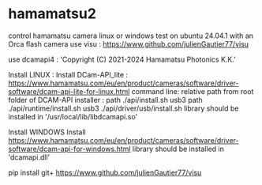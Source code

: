 # hamamatsu2
control hamamatsu camera linux or windows
test on ubuntu 24.04.1 with an Orca flash camera
use visu : https://www.github.com/julienGautier77/visu

use dcamapi4 : 'Copyright (C) 2021-2024 Hamamatsu Photonics K.K.'


Install LINUX : 
  Install DCam-API_lite : https://www.hamamatsu.com/eu/en/product/cameras/software/driver-software/dcam-api-lite-for-linux.html
  command line: relative path from root folder of DCAM-API installer : 
    path ./api/install.sh usb3
    path ./api/runtime/install.sh usb3
    ./api/driver/usb/install.sh
library should be installed in '/usr/local/lib/libdcamapi.so'

Install WINDOWS 
  Install https://www.hamamatsu.com/eu/en/product/cameras/software/driver-software/dcam-api-for-windows.html
  library should be installed in 'dcamapi.dll'
  
pip install git+ https://www.github.com/julienGautier77/visu


  
